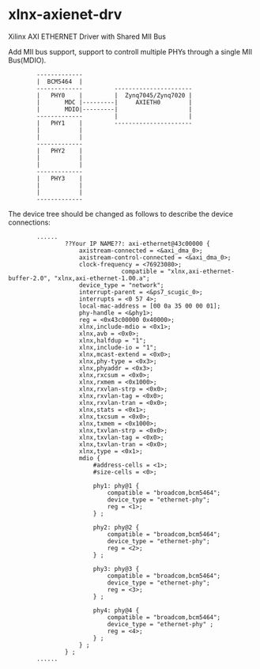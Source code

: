 xlnx-axienet-drv
================

Xilinx AXI ETHERNET Driver with Shared MII Bus

Add MII bus support, support to controll multiple PHYs through a single MII Bus(MDIO).


			-------------
			|  BCM5464  |
			-------------         ----------------------
			|   PHY0    |         |  Zynq7045/Zynq7020 |
			|       MDC |---------|     AXIETH0        | 
			|       MDIO|---------|                    |
			-------------         |                    |
			|   PHY1    |         ----------------------
			|           |
			|           |
			-------------
			|   PHY2    |
			|           |
			|           |
			-------------
			|   PHY3    |
			|           |
			|           |
			-------------
			
			


The device tree should be changed as follows to describe the device connections:

			......
					??Your IP NAME??: axi-ethernet@43c00000 {
						axistream-connected = <&axi_dma_0>;
						axistream-control-connected = <&axi_dma_0>;
						clock-frequency = <76923080>;
									compatible = "xlnx,axi-ethernet-buffer-2.0", "xlnx,axi-ethernet-1.00.a";
						device_type = "network";
						interrupt-parent = <&ps7_scugic_0>;
						interrupts = <0 57 4>;
						local-mac-address = [00 0a 35 00 00 01];
						phy-handle = <&phy1>;
						reg = <0x43c00000 0x40000>;
						xlnx,include-mdio = <0x1>;
						xlnx,avb = <0x0>;
						xlnx,halfdup = "1";
						xlnx,include-io = "1";
						xlnx,mcast-extend = <0x0>;
						xlnx,phy-type = <0x3>;
						xlnx,phyaddr = <0x3>;
						xlnx,rxcsum = <0x0>;
						xlnx,rxmem = <0x1000>;
						xlnx,rxvlan-strp = <0x0>;
						xlnx,rxvlan-tag = <0x0>;
						xlnx,rxvlan-tran = <0x0>;
						xlnx,stats = <0x1>;
						xlnx,txcsum = <0x0>;
						xlnx,txmem = <0x1000>;
						xlnx,txvlan-strp = <0x0>;
						xlnx,txvlan-tag = <0x0>;
						xlnx,txvlan-tran = <0x0>;
						xlnx,type = <0x1>;
						mdio {
							#address-cells = <1>;
							#size-cells = <0>;
							
							phy1: phy@1 {
								compatible = "broadcom,bcm5464";
								device_type = "ethernet-phy";
								reg = <1>;
							} ;

							phy2: phy@2 {
								compatible = "broadcom,bcm5464";
								device_type = "ethernet-phy";
								reg = <2>;
							} ;
			
							phy3: phy@3 {
								compatible = "broadcom,bcm5464";
								device_type = "ethernet-phy";
								reg = <3>;
							} ;
			
							phy4: phy@4 {
								compatible = "broadcom,bcm5464";
								device_type = "ethernet-phy" ;
								reg = <4>;
							} ;
						} ;
					} ;
			......


